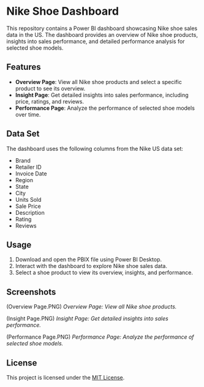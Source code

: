 # Nike Shoe Dashboard

This repository contains a Power BI dashboard showcasing Nike shoe sales data in the US. The dashboard provides an overview of Nike shoe products, insights into sales performance, and detailed performance analysis for selected shoe models.

## Features

- **Overview Page**: View all Nike shoe products and select a specific product to see its overview.
- **Insight Page**: Get detailed insights into sales performance, including price, ratings, and reviews.
- **Performance Page**: Analyze the performance of selected shoe models over time.

## Data Set

The dashboard uses the following columns from the Nike US data set:

- Brand
- Retailer ID
- Invoice Date
- Region
- State
- City
- Units Sold
- Sale Price
- Description
- Rating
- Reviews

## Usage

1. Download and open the PBIX file using Power BI Desktop.
2. Interact with the dashboard to explore Nike shoe sales data.
3. Select a shoe product to view its overview, insights, and performance.

## Screenshots

(Overview Page.PNG)
*Overview Page: View all Nike shoe products.*

(Insight Page.PNG)
*Insight Page: Get detailed insights into sales performance.*

(Performance Page.PNG)
*Performance Page: Analyze the performance of selected shoe models.*

## License

This project is licensed under the [MIT License](LICENSE).




